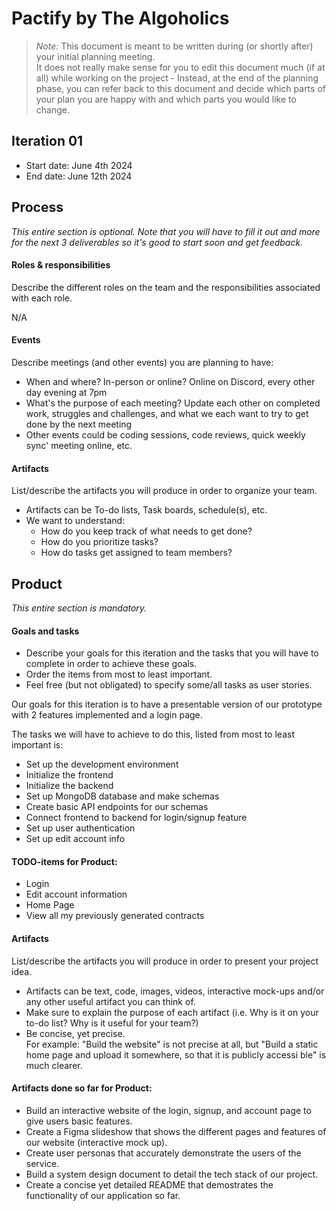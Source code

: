 # Pactify by The Algoholics

 > _Note:_ This document is meant to be written during (or shortly after) your initial planning meeting.     
 > It does not really make sense for you to edit this document much (if at all) while working on the project - Instead, at the end of the planning phase, you can refer back to this document and decide which parts of your plan you are happy with and which parts you would like to change.


## Iteration 01

 * Start date: June 4th 2024
 * End date: June 12th 2024

## Process

_This entire section is optional. Note that you will have to fill it out and more for the next 3 deliverables so it's good to start soon and get feedback._

#### Roles & responsibilities

Describe the different roles on the team and the responsibilities associated with each role.

N/A

#### Events

Describe meetings (and other events) you are planning to have:

 * When and where? In-person or online?
Online on Discord, every other day evening at 7pm
 * What's the purpose of each meeting?
Update each other on completed work, struggles and challenges, and what we each want to try to get done by the next meeting
 * Other events could be coding sessions, code reviews, quick weekly sync' meeting online, etc.



#### Artifacts

List/describe the artifacts you will produce in order to organize your team.       

 * Artifacts can be To-do lists, Task boards, schedule(s), etc.
 * We want to understand:
   * How do you keep track of what needs to get done?
   * How do you prioritize tasks?
   * How do tasks get assigned to team members?





## Product

_This entire section is mandatory._

#### Goals and tasks

 * Describe your goals for this iteration and the tasks that you will have to complete in order to achieve these goals.
 * Order the items from most to least important.
 * Feel free (but not obligated) to specify some/all tasks as user stories.


Our goals for this iteration is to have a presentable version of our prototype with 2 features implemented and a login page.

The tasks we will have to achieve to do this, listed from most to least important is:
  - Set up the development environment
  - Initialize the frontend
  - Initialize the backend
  - Set up MongoDB database and make schemas
  - Create basic API endpoints for our schemas
  - Connect frontend to backend for login/signup feature
  - Set up user authentication
  - Set up edit account info


#### TODO-items for Product:
* Login 
* Edit account information 
* Home Page
* View all my previously generated contracts

#### Artifacts

List/describe the artifacts you will produce in order to present your project idea.

 * Artifacts can be text, code, images, videos, interactive mock-ups and/or any other useful artifact you can think of.
 * Make sure to explain the purpose of each artifact (i.e. Why is it on your to-do list? Why is it useful for your team?)
 * Be concise, yet precise.         
   For example: "Build the website" is not precise at all, but "Build a static home page and upload it somewhere, so that it is publicly accessi  ble" is much clearer.


#### Artifacts done so far for Product: 

* Build an interactive website of the login, signup, and account page to give users basic features.
* Create a Figma slideshow that shows the different pages and features of our website (interactive mock up).
* Create user personas that accurately demonstrate the users of the service.
* Build a system design document to detail the tech stack of our project.
* Create a concise yet detailed README that demostrates the functionality of our application so far. 


